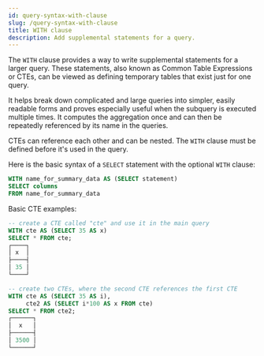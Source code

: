 ```yaml
---
id: query-syntax-with-clause
slug: /query-syntax-with-clause
title: WITH clause
description: Add supplemental statements for a query.
---
```

<head>
  <link rel="canonical" href="https://docs.risingwave.com/docs/current/query-syntax-with-clause/" />
</head>

The `WITH` clause provides a way to write supplemental statements for a larger query. These statements, also known as Common Table Expressions or CTEs, can be viewed as defining temporary tables that exist just for one query.

It helps break down complicated and large queries into simpler, easily readable forms and proves especially useful when the subquery is executed multiple times. It computes the aggregation once and can then be repeatedly referenced by its name in the queries.

CTEs can reference each other and can be nested. The `WITH` clause must be defined before it's used in the query.

Here is the basic syntax of a `SELECT` statement with the optional `WITH` clause:

```sql
WITH name_for_summary_data AS (SELECT statement)
SELECT columns
FROM name_for_summary_data
```


Basic CTE examples:

```sql
-- create a CTE called "cte" and use it in the main query
WITH cte AS (SELECT 35 AS x)
SELECT * FROM cte;
┌────┐
│ x  │
├────┤
│ 35 │
└────┘
```
```sql
-- create two CTEs, where the second CTE references the first CTE
WITH cte AS (SELECT 35 AS i),
     cte2 AS (SELECT i*100 AS x FROM cte)
SELECT * FROM cte2;
┌──────┐
│  x   │
├──────┤
│ 3500 │
└──────┘
```
